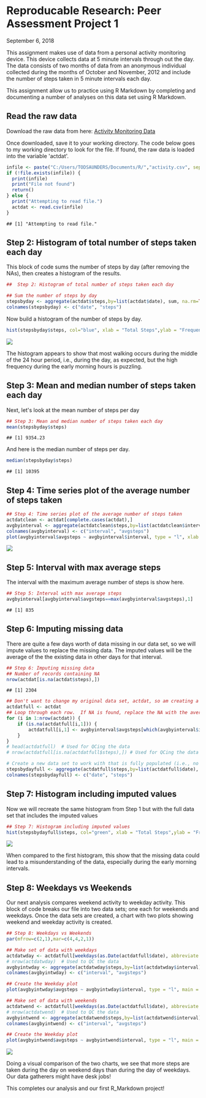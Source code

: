 Reproducable Research: Peer Assessment Project 1
================

September 6, 2018

This assignment makes use of data from a personal activity monitoring device. This device collects data at 5 minute intervals through out the day. The data consists of two months of data from an anonymous individual collected during the months of October and November, 2012 and include the number of steps taken in 5 minute intervals each day.

This assignment allow us to practice using R Markdown by completing and documenting a number of analyses on this data set using R Markdown.

Read the raw data
-----------------

Download the raw data from here: [Activity Monitoring Data](https://d396qusza40orc.cloudfront.net/repdata%2Fdata%2Factivity.zip)

Once downloaded, save it to your working directory. The code below goes to my working directory to look for the file. If found, the raw data is loaded into the variable 'actdat'.

``` r
infile <- paste("C:/Users/TODSAUNDERS/Documents/R/","activity.csv", sep="")
if (!file.exists(infile)) {
  print(infile)
  print("File not found")
  return()
} else {
  print("Attempting to read file.")
  actdat <- read.csv(infile)
}
```

    ## [1] "Attempting to read file."

Step 2: Histogram of total number of steps taken each day
---------------------------------------------------------

This block of code sums the number of steps by day (after removing the NAs), then creates a histogram of the results.

``` r
##  Step 2: Histogram of total number of steps taken each day

## Sum the number of steps by day
stepsbyday <- aggregate(actdat$steps,by=list(actdat$date), sum, na.rm=TRUE)
colnames(stepsbyday) <- c("date", "steps")
```

Now build a histogram of the number of steps by day.

``` r
hist(stepsbyday$steps, col="blue", xlab = "Total Steps",ylab = "Frequency",main = "Total Number of Steps per Day")
```

![](PA1_Template_files/figure-markdown_github/unnamed-chunk-3-1.png)

The histogram appears to show that most walking occurs during the middle of the 24 hour period, i.e., during the day, as expected, but the high frequency during the early morning hours is puzzling.

Step 3: Mean and median number of steps taken each day
------------------------------------------------------

Next, let's look at the mean number of steps per day

``` r
## Step 3: Mean and median number of steps taken each day
mean(stepsbyday$steps)
```

    ## [1] 9354.23

And here is the median number of steps per day.

``` r
median(stepsbyday$steps)
```

    ## [1] 10395

Step 4: Time series plot of the average number of steps taken
-------------------------------------------------------------

``` r
## Step 4: Time series plot of the average number of steps taken
actdatclean <- actdat[complete.cases(actdat),]
avgbyinterval <- aggregate(actdatclean$steps,by=list(actdatclean$interval), mean)
colnames(avgbyinterval) <- c("interval", "avgsteps")
plot(avgbyinterval$avgsteps ~ avgbyinterval$interval, type = "l", xlab = "5-Minute Interval",ylab = "Average Steps")
```

![](PA1_Template_files/figure-markdown_github/unnamed-chunk-6-1.png)

Step 5: Interval with max average steps
---------------------------------------

The interval with the maximum average number of steps is show here.

``` r
## Step 5: Interval with max average steps
avgbyinterval[avgbyinterval$avgsteps==max(avgbyinterval$avgsteps),1]
```

    ## [1] 835

Step 6: Imputing missing data
-----------------------------

There are quite a few days worth of data missing in our data set, so we will impute values to replace the missing data. The imputed values will be the average of the the existing data in other days for that interval.

``` r
## Step 6: Imputing missing data
## Number of records containing NA
nrow(actdat[is.na(actdat$steps),])
```

    ## [1] 2304

``` r
## Don't want to change my original data set, actdat, so am creating a new data set to work with
actdatfull <- actdat
## Loop through each row.  If NA is found, replace the NA with the average value for that interval
for (i in 1:nrow(actdat)) {
    if (is.na(actdatfull[i,1])) {
        actdatfull[i,1] <- avgbyinterval$avgsteps[which(avgbyinterval$interval==actdatfull[i,3])]
    }
}
# head(actdatfull)  # Used for QCing the data
# nrow(actdatfull[is.na(actdatfull$steps),]) # Used for QCing the data

# Create a new data set to work with that is fully populated (i.e., no more NAs)
stepsbydayfull <- aggregate(actdatfull$steps,by=list(actdatfull$date), sum, na.rm=TRUE)
colnames(stepsbydayfull) <- c("date", "steps")
```

Step 7: Histogram including imputed values
------------------------------------------

Now we will recreate the same histogram from Step 1 but with the full data set that includes the imputed values

``` r
## Step 7: Histogram including imputed values
hist(stepsbydayfull$steps, col="green", xlab = "Total Steps",ylab = "Frequency",main = "Total Number of Steps per Day")
```

![](PA1_Template_files/figure-markdown_github/unnamed-chunk-9-1.png)

When compared to the first histogram, this show that the missing data could lead to a misunderstanding of the data, especially during the early morning intervals.

Step 8: Weekdays vs Weekends
----------------------------

Our next analysis compares weekend activity to weekday activity. This block of code breaks our file into two data sets; one each for weekends and weekdays. Once the data sets are created, a chart with two plots showing weekend and weekday activity is created.

``` r
## Step 8: Weekdays vs Weekends
par(mfrow=c(2,1),mar=c(4,4,2,1))

## Make set of data with weekdays
actdatwday <- actdatfull[weekdays(as.Date(actdatfull$date), abbreviate = TRUE) %in% c("Mon","Tue","Wed","Thu","Fri"),]
# nrow(actdatwday)  # Used to QC the data
avgbyintwday <- aggregate(actdatwday$steps,by=list(actdatwday$interval), mean)
colnames(avgbyintwday) <- c("interval", "avgsteps")

## Create the Weekday plot
plot(avgbyintwday$avgsteps ~ avgbyintwday$interval, type = "l", main = "Weekday", xlab = "5-Minute Interval",ylab = "Average Steps")

## Make set of data with weekends
actdatwend <- actdatfull[weekdays(as.Date(actdatfull$date), abbreviate = TRUE) %in% c("Sat","Sun"),]
# nrow(actdatwend)  # Used to QC the data
avgbyintwend <- aggregate(actdatwend$steps,by=list(actdatwend$interval), mean)
colnames(avgbyintwend) <- c("interval", "avgsteps")

## Create the Weekday plot
plot(avgbyintwend$avgsteps ~ avgbyintwend$interval, type = "l", main = "Weekend", xlab = "5-Minute Interval",ylab = "Average Steps")
```

![](PA1_Template_files/figure-markdown_github/unnamed-chunk-10-1.png)

Doing a visual comparison of the two charts, we see that more steps are taken during the day on weekend days than during the day of weekdays. Our data gatherers might have desk jobs!

This completes our analysis and our first R\_Markdown project!
